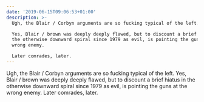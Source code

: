 ```yaml
---
date: '2019-06-15T09:06:53+01:00'
description: >-
  Ugh, the Blair / Corbyn arguments are so fucking typical of the left. 

  Yes, Blair / brown was deeply deeply flawed, but to discount a brief hiatus in
  the otherwise downward spiral since 1979 as evil, is pointing the guns at the
  wrong enemy.

  Later comrades, later.
---
```

Ugh, the Blair / Corbyn arguments are so fucking typical of the left. 
Yes, Blair / brown was deeply deeply flawed, but to discount a brief hiatus in the otherwise downward spiral since 1979 as evil, is pointing the guns at the wrong enemy.
Later comrades, later.
